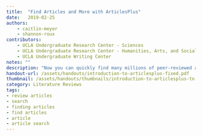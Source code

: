 ```yaml
---
title:  "Find Articles and More with ArticlesPlus"
date:   2019-02-25
authors: 
    - caitlin-meyer 
    - shannon-roux
contributors: 
    - UCLA Undergraduate Research Center - Sciences
    - UCLA Undergraduate Research Center - Humanities, Arts, and Social Sciences
    - UCLA Undergraduate Writing Center
notes: ""
description: "Now you can quickly find many millions of peer-reviewed articles, newspaper articles, government documents, and more right from the library homepage!"
handout-url: /assets/handouts/introduction-to-articlesplus-fixed.pdf
thumbnail: /assets/handouts/thumbnails/introduction-to-articlesplus-tn.png      
category: Literature Reviews
tags:
- review articles
- search
- finding articles
- find articles
- article
- article search
---
```

